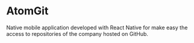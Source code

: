 # AtomGit
 Native mobile application developed with React Native for make easy the access to repositories of the company hosted on GitHub.
